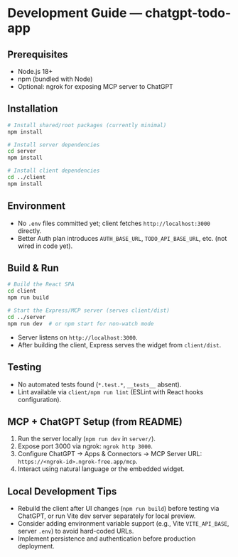 # Development Guide — chatgpt-todo-app

## Prerequisites
- Node.js 18+
- npm (bundled with Node)
- Optional: ngrok for exposing MCP server to ChatGPT

## Installation
```bash
# Install shared/root packages (currently minimal)
npm install

# Install server dependencies
cd server
npm install

# Install client dependencies
cd ../client
npm install
```

## Environment
- No `.env` files committed yet; client fetches `http://localhost:3000` directly.
- Better Auth plan introduces `AUTH_BASE_URL`, `TODO_API_BASE_URL`, etc. (not wired in code yet).

## Build & Run
```bash
# Build the React SPA
cd client
npm run build

# Start the Express/MCP server (serves client/dist)
cd ../server
npm run dev  # or npm start for non-watch mode
```
- Server listens on `http://localhost:3000`.
- After building the client, Express serves the widget from `client/dist`.

## Testing
- No automated tests found (`*.test.*`, `__tests__` absent).
- Lint available via `client/npm run lint` (ESLint with React hooks configuration).

## MCP + ChatGPT Setup (from README)
1. Run the server locally (`npm run dev` in `server/`).
2. Expose port 3000 via ngrok: `ngrok http 3000`.
3. Configure ChatGPT → Apps & Connectors → MCP Server URL: `https://<ngrok-id>.ngrok-free.app/mcp`.
4. Interact using natural language or the embedded widget.

## Local Development Tips
- Rebuild the client after UI changes (`npm run build`) before testing via ChatGPT, or run Vite dev server separately for local preview.
- Consider adding environment variable support (e.g., Vite `VITE_API_BASE`, server `.env`) to avoid hard-coded URLs.
- Implement persistence and authentication before production deployment.

